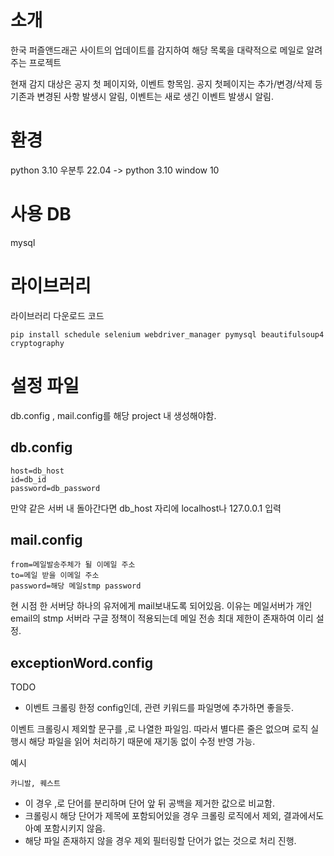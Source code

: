 # 소개

한국 퍼즐앤드래곤 사이트의 업데이트를 감지하여 해당 목록을 대략적으로 메일로 알려주는 프로젝트

현재 감지 대상은 공지 첫 페이지와, 이벤트 항목임.  공지 첫페이지는 추가/변경/삭제 등 기존과 변경된 사항 발생시 알림, 이벤트는 새로 생긴 이벤트 발생시 알림.

# 환경
python 3.10
우분투 22.04
->  python 3.10 window 10

# 사용 DB 
mysql

# 라이브러리
라이브러리 다운로드 코드
```
pip install schedule selenium webdriver_manager pymysql beautifulsoup4 cryptography
```

# 설정 파일
db.config , mail.config를 해당 project 내 생성해야함.

## db.config
```
host=db_host
id=db_id
password=db_password
```
만약 같은 서버 내 돌아간다면 db_host 자리에 localhost나 127.0.0.1 입력
  
## mail.config
```
from=메일발송주체가 될 이메일 주소
to=메일 받을 이메일 주소
password=해당 메일stmp password
```

현 시점 한 서버당 하나의 유저에게 mail보내도록 되어있음. 이유는 메일서버가 개인 email의 stmp 서버라 구글 정책이 적용되는데 메일 전송 최대 제한이 존재하여 이리 설정.

## exceptionWord.config

TODO 
- 이벤트 크롤링 한정 config인데, 관련 키워드를 파일명에 추가하면 좋을듯.

이벤트 크롤링시 제외할 문구를 ,로 나열한 파일임. 따라서 별다른 줄은 없으며 로직 실행시 해당 파일을 읽어 처리하기 때문에 재기동 없이 수정 반영 가능. 

예시
```
카니발, 퀘스트
```
- 이 경우 ,로 단어를 분리하며 단어 앞 뒤 공백을 제거한 값으로 비교함.
- 크롤링시 해당 단어가 제목에 포함되어있을 경우 크롤링 로직에서 제외, 결과에서도 아예 포함시키지 않음.
- 해당 파일 존재하지 않을 경우 제외 필터링할 단어가 없는 것으로 처리 진행.
  


